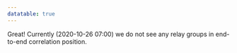 ```yaml
---
datatable: true
---
```



Great! Currently (2020-10-26 07:00) we do not see any relay groups
in end-to-end correlation position.
